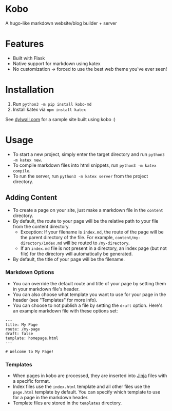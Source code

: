 # Kobo
A hugo-like markdown website/blog builder + server

# Features
- Built with Flask
- Native support for markdown using katex
- No customization -> forced to use the best web theme you've ever seen!

# Installation
1. Run `python3 -m pip install kobo-md`
2. Install katex via `npm install katex`

See [dylwall.com](http://dylwall.com) for a sample site built using kobo :)

# Usage
- To start a new project, simply enter the target directory and run `python3 -m katex new`.
- To compile markdown files into html snippets, run `python3 -m katex compile`.
- To run the server, run `python3 -m katex server` from the project directory.

## Adding Content
- To create a page on your site, just make a markdown file in the `content` directory.
- By default, the route to your page will be the relative path to your file from the content directory.
    - Exception: If your filename is `index.md`, the route of the page will be the parent directory of the file. For example, `content/my-directory/index.md` will be routed to `/my-directory`.
    - If an `index.md` file is not present in a directory, an index page (but not file) for the directory will automatically be generated.
- By default, the title of your page will be the filename.

### Markdown Options
- You can override the default route and title of your page by setting them in your markdown file's header.
- You can also choose what template you want to use for your page in the header (see "Templates" for more info).
- You can choose to not publish a file by setting the `draft` option.
Here's an example markdown file with these options set:

```
---
title: My Page
route: /my-page
draft: false
template: homepage.html
---

# Welcome to My Page!
```

### Templates
- When pages in kobo are processed, they are inserted into [Jinja](https://jinja.palletsprojects.com/) files with a specific format.
- Index files use the `index.html` template and all other files use the `page.html` template by default. You can specify which template to use for a page in the markdown header.
- Template files are stored in the `templates` directory.

